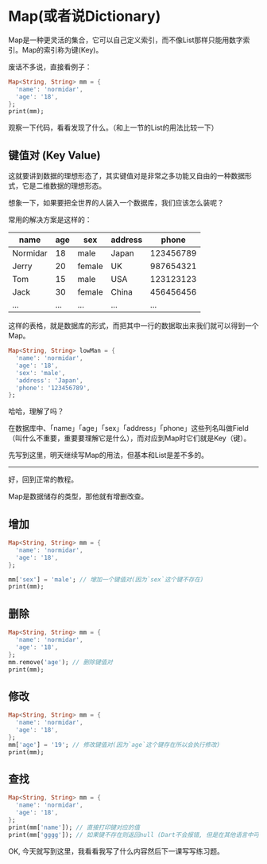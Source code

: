 # Map(或者说Dictionary)

Map是一种更灵活的集合，它可以自己定义索引，而不像List那样只能用数字索引。Map的索引称为键(Key)。

废话不多说，直接看例子：

```dart
Map<String, String> mm = {
  'name': 'normidar',
  'age': '18',
};
print(mm);
```

观察一下代码，看看发现了什么。（和上一节的List的用法比较一下）


## 键值对 (Key Value)

这就要讲到数据的理想形态了，其实键值对是非常之多功能又自由的一种数据形式，它是二维数据的理想形态。


想象一下，如果要把全世界的人装入一个数据库，我们应该怎么装呢？

常用的解决方案是这样的：


| name | age | sex | address | phone |
| ---- | --- | --- | ------- | ----- |
| Normidar | 18 | male | Japan | 123456789 |
| Jerry | 20 | female | UK | 987654321 |
| Tom | 15 | male | USA | 123123123 |
| Jack | 30 | female | China | 456456456 |
| ... | ... | ... | ... | ... |

这样的表格，就是数据库的形式，而把其中一行的数据取出来我们就可以得到一个Map。

```dart
Map<String, String> lowMan = {
  'name': 'normidar',
  'age': '18',
  'sex': 'male',
  'address': 'Japan',
  'phone': '123456789',
};
```

哈哈，理解了吗？

在数据库中、「name」「age」「sex」「address」「phone」这些列名叫做Field（叫什么不重要，重要要理解它是什么），而对应到Map时它们就是Key（键）。

先写到这里，明天继续写Map的用法，但基本和List是差不多的。

---

好，回到正常的教程。

Map是数据储存的类型，那他就有增删改查。

## 增加

```dart
Map<String, String> mm = {
  'name': 'normidar',
  'age': '18',
};

mm['sex'] = 'male'; // 增加一个键值对(因为`sex`这个键不存在)
print(mm);
```

## 删除

```dart
Map<String, String> mm = {
  'name': 'normidar',
  'age': '18',
};
mm.remove('age'); // 删除键值对
print(mm);
```

## 修改

```dart
Map<String, String> mm = {
  'name': 'normidar',
  'age': '18',
};
mm['age'] = '19'; // 修改键值对(因为`age`这个键存在所以会执行修改)
print(mm);
```

## 查找

```dart
Map<String, String> mm = {
  'name': 'normidar',
  'age': '18',
};
print(mm['name']); // 直接打印键对应的值
print(mm['gggg']); // 如果键不存在则返回null (Dart不会报错, 但是在其他语言中可能会报错)
```


OK, 今天就写到这里，我看看我写了什么内容然后下一课写写练习题。